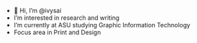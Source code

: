 - 👋 Hi, I’m @ivysai
- I’m interested in research and writing
- I’m currently at ASU studying Graphic Information Technology
- Focus area in Print and Design


<!---
ivysai/ivysai is a ✨ special ✨ repository because its `README.md` (this file) appears on your GitHub profile.
You can click the Preview link to take a look at your changes.
--->
